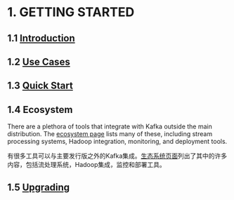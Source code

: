 # 1. GETTING STARTED

## 1.1 [Introduction](../introduction.md)

## 1.2 [Use Cases](../usercase.md)

## 1.3 [Quick Start](../quickstart.md)

## 1.4 Ecosystem

There are a plethora of tools that integrate with Kafka outside the main distribution. The [ecosystem page](https://cwiki.apache.org/confluence/display/KAFKA/Ecosystem) lists many of these, including stream processing systems, Hadoop integration, monitoring, and deployment tools.

有很多工具可以与主要发行版之外的Kafka集成。[生态系统页面](https://cwiki.apache.org/confluence/display/KAFKA/Ecosystem)列出了其中的许多内容，包括流处理系统，Hadoop集成，监控和部署工具。

## 1.5 [Upgrading](http://kafka.apache.org/documentation/#upgrade)
